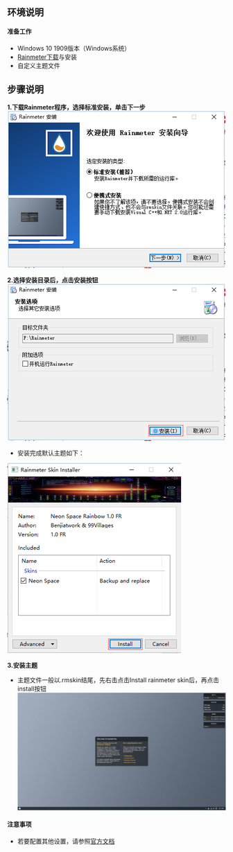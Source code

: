 ## **环境说明**
#### 准备工作
* Windows 10 1909版本（Windows系统）
* [Rainmeter下载](https://www.rainmeter.cn/)与安装
* 自定义主题文件

## **步骤说明**
**1.下载Rainmeter程序，选择标准安装，单击下一步**
![Rainmeter安装](../img/so_img/run4.png)

**2.选择安装目录后，点击安装按钮**
![安装路径选择](../img/so_img/run5.png)

* 安装完成默认主题如下：

![安装结果](../img/so_img/run6.png)

**3.安装主题**
* 主题文件一般以.rmskin结尾，先右击点击Install rainmeter skin后，再点击install按钮
![主题安装](../img/so_img/run7.png)

#### 注意事项
* 若要配置其他设置，请参照[官方文档](https://docs.rainmeter.net/manual/installing-rainmeter/)